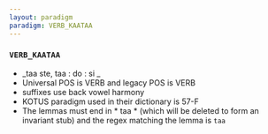 ```yaml
---
layout: paradigm
paradigm: VERB_KAATAA
---
```

### ` VERB_KAATAA `

* _taa ste, taa : do : si _
* Universal POS is VERB and legacy POS is VERB
* suffixes use back vowel harmony
* KOTUS paradigm used in their dictionary is 57-F
* The lemmas must end in * taa * (which will be deleted to form an invariant stub) and the regex matching the lemma is ` taa `
